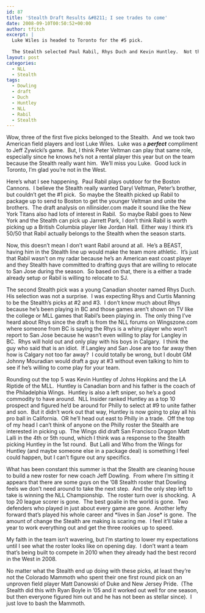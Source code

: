 ```yaml
---
id: 87
title: 'Stealth Draft Results &#8211; I see trades to come'
date: 2008-09-10T00:50:52+00:00
author: tfitch
excerpt: |
  Luke Wiles is headed to Toronto for the #5 pick.
  
  The Stealth selected Paul Rabil, Rhys Duch and Kevin Huntley.  Not the three I expected and maybe not the three that'll he around by opening day...
layout: post
categories:
  - NLL
  - Stealth
tags:
  - Dowling
  - draft
  - Duch
  - Huntley
  - NLL
  - Rabil
  - Stealth
---
```

Wow, three of the first five picks belonged to the Stealth.  And we took two American field players and lost Luke Wiles.  Luke was a _**perfect**_ compliment to Jeff Zywicki&#8217;s game.  But, I think Peter Veltman can play that same role, especially since he knows he&#8217;s not a rental player this year but on the team because the Stealth really want him.  We&#8217;ll miss you Luke.  Good luck in Toronto, I&#8217;m glad you&#8217;re not in the West.

Here&#8217;s what I see happening.  Paul Rabil plays outdoor for the Boston Cannons.  I believe the Stealth really wanted Daryl Veltman, Peter&#8217;s brother, but couldn&#8217;t get the #1 pick.  So maybe the Stealth picked up Rabil to package up to send to Boston to get the younger Veltman and unite the brothers.  The draft analysis on nllinsider.com made it sound like the New York Titans also had lots of interest in Rabil.  So maybe Rabil goes to New York and the Stealth can pick up Jarrett Park, I don&#8217;t think Rabil is worth picking up a British Columbia player like Jordan Hall.  Either way I think it&#8217;s 50/50 that Rabil actually belongs to the Stealth when the season starts.

Now, this doesn&#8217;t mean I don&#8217;t want Rabil around at all.  He&#8217;s a BEAST, having him in the Stealth line up would make the team more athletic.  It&#8217;s just that Rabil wasn&#8217;t on my radar because he&#8217;s an American east coast player and they Stealth have committed to drafting guys that are willing to relocate to San Jose during the season.  So based on that, there is a either a trade already setup or Rabil is willing to relocate to SJ.

The second Stealth pick was a young Canadian shooter named Rhys Duch.  His selection was not a surprise.  I was expecting Rhys and Curtis Manning to be the Stealth&#8217;s picks at #2 and #3.  I don&#8217;t know much about Rhys because he&#8217;s been playing in BC and those games aren&#8217;t shown on TV like the college or MLL games that Rabil&#8217;s been playing in.  The only thing I&#8217;ve heard about Rhys since the draft is from the NLL forums on Wingszone.com where someone from BC is saying the Rhys is a whiny player who won&#8217;t report to San Jose because he wasn&#8217;t even willing to play for Langley in BC.  Rhys will hold out and only play with his boys in Calgary.  I think the guy who said that is an idiot.  If Langley and San Jose are too far away then how is Calgary not too far away?  I could totally be wrong, but I doubt GM Johnny Mouradian would draft a guy at #3 without even talking to him to see if he&#8217;s willing to come play for your team.

Rounding out the top 5 was Kevin Huntley of Johns Hopkins and the LA Riptide of the MLL.  Huntley is Canadian born and his father is the coach of the Philadelphia Wings.  Huntley is also a left sniper, so he&#8217;s a good commodity to have around.  NLL Insider ranked Huntley as a top 10 prospect and figured he&#8217;d be around for Philly to select at #9 to unite father and son.  But it didn&#8217;t work out that way, Huntley is now going to play all his pro ball in California.  OR he&#8217;ll head out east to Philly in a trade.  Off the top of my head I can&#8217;t think of anyone on the Philly roster the Stealth are interested in picking up.  The Wings did draft San Francisco Dragon Matt Lalli in the 4th or 5th round, which I think was a response to the Stealth picking Huntley in the 1st round.  But Lalli and Who from the Wings for Huntley (and maybe someone else in a package deal) is something I feel could happen, but I can&#8217;t figure out any specifics.

What has been constant this summer is that the Stealth are cleaning house to build a new roster for new coach Jeff Dowling.  From where I&#8217;m sitting it appears that there are some guys on the &#8217;08 Stealth roster that Dowling feels we don&#8217;t need around to take the next step.  And the only step left to take is winning the NLL Championship.  The roster turn over is shocking.  A top 20 league scorer is gone.  The best goalie in the world is gone.  Two defenders who played in just about every game are gone.  Another lefty forward that&#8217;s played his whole career and \*lives in San Jose\* is gone.  The amount of change the Stealth are making is scaring me.  I feel it&#8217;ll take a year to work everything out and get the three rookies up to speed.

My faith in the team isn&#8217;t wavering, but I&#8217;m starting to lower my expectations until I see what the roster looks like on opening day.  I don&#8217;t want a team that&#8217;s being built to compete in 2010 when they already had the best record in the West in 2008.

No matter what the Stealth end up doing with these picks, at least they&#8217;re not the Colorado Mammoth who spent their one first round pick on an unproven field player Matt Danowski of Duke and New Jersey Pride.  (The Stealth did this with Ryan Boyle in &#8217;05 and it worked out well for one season, but then everyone figured him out and he has not been as stellar since).  I just love to bash the Mammoth.
